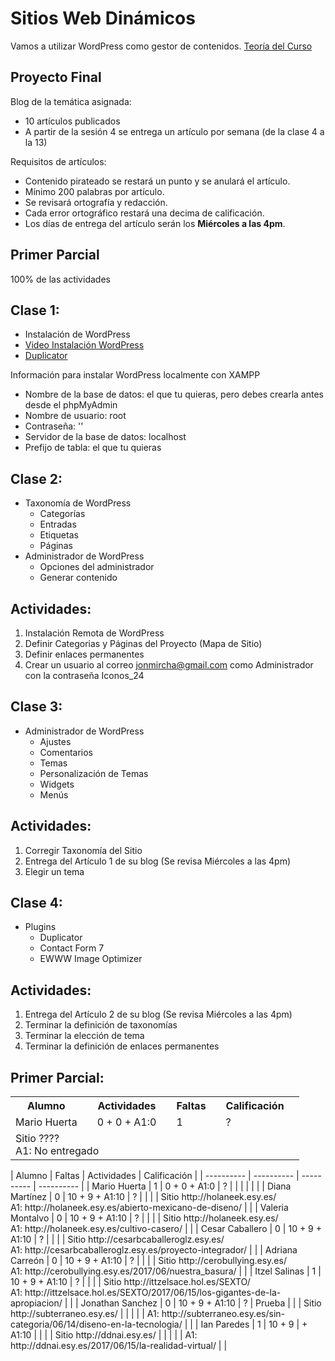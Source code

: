 # Sitios Web Dinámicos

Vamos a utilizar WordPress como gestor de contenidos.
[Teoría del Curso](./teoria-wp.md)

## Proyecto Final

Blog de la temática asignada:
  * 10 artículos publicados
  * A partir de la sesión 4 se entrega un artículo por semana (de la clase 4 a la 13)

Requisitos de artículos:
  * Contenido pirateado se restará un punto y se anulará el artículo.
  * Mínimo 200 palabras por artículo.
  * Se revisará ortografía y redacción.
  * Cada error ortográfico restará una decima de calificación.
  * Los días de entrega del artículo serán los **Miércoles a las 4pm**.


## Primer Parcial

100% de las actividades

## Clase 1: 

* Instalación de WordPress
* [Video Instalación WordPress](https://www.youtube.com/watch?v=lE4wO3C4Eyg&list=PLvq-jIkSeTUZDOcKsQz79wnYlTvmAdLkj&index=4)
* [Duplicator](https://es-mx.wordpress.org/plugins/duplicator/)

Información para instalar WordPress localmente con XAMPP

* Nombre de la base de datos: el que tu quieras, pero debes crearla antes desde el phpMyAdmin
* Nombre de usuario: root
* Contraseña: ''
* Servidor de la base de datos: localhost
* Prefijo de tabla: el que tu quieras

## Clase 2:

* Taxonomía de WordPress
  * Categorías
  * Entradas
  * Etiquetas
  * Páginas
* Administrador de WordPress
  * Opciones del administrador
  * Generar contenido

## Actividades:

1. Instalación Remota de WordPress
1. Definir Categorias y Páginas del Proyecto (Mapa de Sitio)
1. Definir enlaces permanentes
1. Crear un usuario al correo jonmircha@gmail.com como Administrador con la contraseña Iconos_24

## Clase 3:

* Administrador de WordPress
  * Ajustes
  * Comentarios
  * Temas
  * Personalización de Temas
  * Widgets
  * Menús

## Actividades:

1. Corregir Taxonomía del Sitio
1. Entrega del Artículo 1 de su blog (Se revisa Miércoles a las 4pm)
1. Elegir un tema

## Clase 4:

* Plugins
  * Duplicator
  * Contact Form 7
  * EWWW Image Optimizer

## Actividades:

1. Entrega del Artículo 2 de su blog (Se revisa Miércoles a las 4pm)
1. Terminar la definición de taxonomías
1. Terminar la elección de tema
1. Terminar la definición de enlaces permanentes

## Primer Parcial:

<table>
  <tr>
    <th>Alumno<th>
    <th>Actividades<th>
    <th>Faltas<th>
    <th>Calificación<th>
  </tr>
  <tr>
    <td>Mario Huerta<td>
    <td>0 + 0 + A1:0<td>
    <td>1<td>
    <td>?<td>
  </tr>
  <tr>
    <td colspan="4">
      Sitio ????<br>
      A1: No entregado
    <td>
  </tr>
</table> 
| Alumno | Faltas | Actividades | Calificación | 
| ---------- | ---------- | ---------- | ---------- |
| Mario Huerta   | 1 | 0 + 0 + A1:0 | ? |
| | |  | |
| Diana Martínez | 0 | 10 + 9 + A1:10 | ? |
| | | Sitio http://holaneek.esy.es/ <br> A1: http://holaneek.esy.es/abierto-mexicano-de-diseno/ | |
| Valeria Montalvo | 0 | 10 + 9 + A1:10 | ? |
| | | Sitio http://holaneek.esy.es/ <br> A1: http://holaneek.esy.es/cultivo-casero/ | |
| Cesar Caballero | 0 | 10 + 9 + A1:10 | ? |
| | | Sitio http://cesarbcaballeroglz.esy.es/ <br> A1: http://cesarbcaballeroglz.esy.es/proyecto-integrador/ | |
| Adriana Carreón | 0 | 10 + 9 + A1:10 | ? |
| | | Sitio http://cerobullying.esy.es/ <br> A1: http://cerobullying.esy.es/2017/06/nuestra_basura/ | |
| Itzel Salinas | 1 | 10 + 9 + A1:10 | ? |
| | | Sitio http://ittzelsace.hol.es/SEXTO/ <br> A1: http://ittzelsace.hol.es/SEXTO/2017/06/15/los-gigantes-de-la-apropiacion/ | |
| Jonathan Sanchez | 0 | 10 + 9 + A1:10 | ? |
<tr><td colspan="4">Prueba</td></tr>
| | | Sitio http://subterraneo.esy.es/ | |
| | | A1: http://subterraneo.esy.es/sin-categoria/06/14/diseno-en-la-tecnologia/ | |
| Ian Paredes | 1 | 10 + 9 | + A1:10 |
| | | Sitio http://ddnai.esy.es/ | |
| | | A1: http://ddnai.esy.es/2017/06/15/la-realidad-virtual/ | |